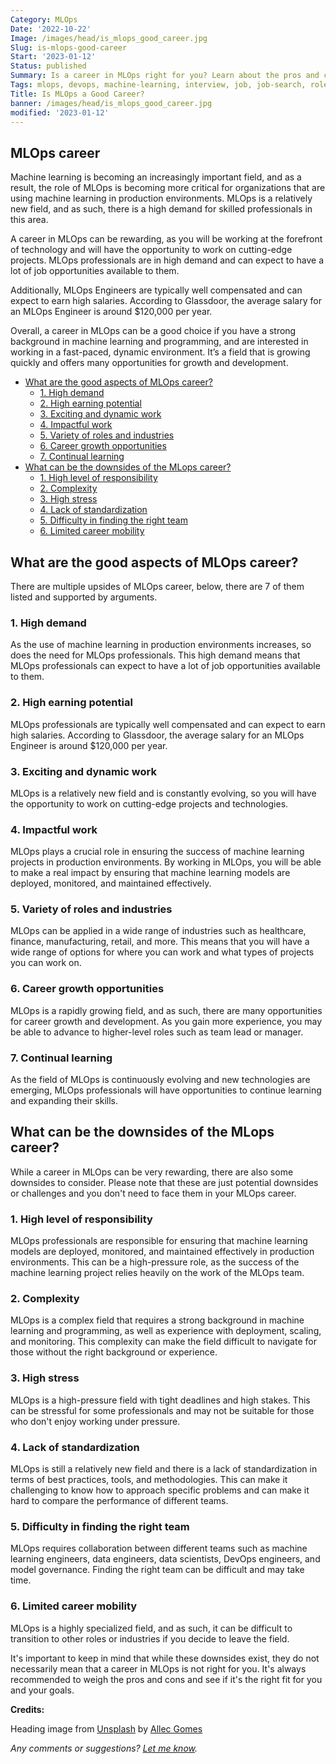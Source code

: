 ```yaml
---
Category: MLOps
Date: '2022-10-22'
Image: /images/head/is_mlops_good_career.jpg
Slug: is-mlops-good-career
Start: '2023-01-12'
Status: published
Summary: Is a career in MLOps right for you? Learn about the pros and cons of this growing field, including high demand, high earning potential, exciting work, and career growth opportunities.
Tags: mlops, devops, machine-learning, interview, job, job-search, roles, career
Title: Is MLOps a Good Career?
banner: /images/head/is_mlops_good_career.jpg
modified: '2023-01-12'
---
```


## MLOps career

Machine learning is becoming an increasingly important field, and as a result, the role of MLOps is becoming more critical for organizations that are using machine learning in production environments. MLOps is a relatively new field, and as such, there is a high demand for skilled professionals in this area.

A career in MLOps can be rewarding, as you will be working at the forefront of technology and will have the opportunity to work on cutting-edge projects. MLOps professionals are in high demand and can expect to have a lot of job opportunities available to them.

Additionally, MLOps Engineers are typically well compensated and can expect to earn high salaries. According to Glassdoor, the average salary for an MLOps Engineer is around $120,000 per year.

Overall, a career in MLOps can be a good choice if you have a strong background in machine learning and programming, and are interested in working in a fast-paced, dynamic environment. It’s a field that is growing quickly and offers many opportunities for growth and development.

<!-- MarkdownTOC levels='2,3' autolink=True autoanchor=True -->

- [What are the good aspects of MLOps career?](#what-are-the-good-aspects-of-mlops-career)
  - [1.  High demand](#1-high-demand)
  - [2. High earning potential](#2-high-earning-potential)
  - [3. Exciting and dynamic work](#3-exciting-and-dynamic-work)
  - [4. Impactful work](#4-impactful-work)
  - [5. Variety of roles and industries](#5-variety-of-roles-and-industries)
  - [6.  Career growth opportunities](#6-career-growth-opportunities)
  - [7.  Continual learning](#7-continual-learning)
- [What can be the downsides of the MLops career?](#what-can-be-the-downsides-of-the-mlops-career)
  - [1.  High level of responsibility](#1-high-level-of-responsibility)
  - [2.  Complexity](#2-complexity)
  - [3.  High stress](#3-high-stress)
  - [4.  Lack of standardization](#4-lack-of-standardization)
  - [5.  Difficulty in finding the right team](#5-difficulty-in-finding-the-right-team)
  - [6.  Limited career mobility](#6-limited-career-mobility)

<!-- /MarkdownTOC -->

<a id="what-are-the-good-aspects-of-mlops-career"></a>

## What are the good aspects of MLOps career?

There are multiple upsides of MLOps career, below, there are 7 of them listed and supported by arguments.

<a id="1-high-demand"></a>

### 1.  High demand

As the use of machine learning in production environments increases, so does the need for MLOps professionals. This high demand means that MLOps professionals can expect to have a lot of job opportunities available to them.

<a id="2-high-earning-potential"></a>

### 2. High earning potential

MLOps professionals are typically well compensated and can expect to earn high salaries. According to Glassdoor, the average salary for an MLOps Engineer is around $120,000 per year.

<a id="3-exciting-and-dynamic-work"></a>

### 3. Exciting and dynamic work

MLOps is a relatively new field and is constantly evolving, so you will have the opportunity to work on cutting-edge projects and technologies.

<a id="4-impactful-work"></a>

### 4. Impactful work

MLOps plays a crucial role in ensuring the success of machine learning projects in production environments. By working in MLOps, you will be able to make a real impact by ensuring that machine learning models are deployed, monitored, and maintained effectively.

<a id="5-variety-of-roles-and-industries"></a>

### 5. Variety of roles and industries

MLOps can be applied in a wide range of industries such as healthcare, finance, manufacturing, retail, and more. This means that you will have a wide range of options for where you can work and what types of projects you can work on.

<a id="6-career-growth-opportunities"></a>

### 6.  Career growth opportunities

MLOps is a rapidly growing field, and as such, there are many opportunities for career growth and development. As you gain more experience, you may be able to advance to higher-level roles such as team lead or manager.

<a id="7-continual-learning"></a>

### 7.  Continual learning

As the field of MLOps is continuously evolving and new technologies are emerging, MLOps professionals will have opportunities to continue learning and expanding their skills.

<a id="what-can-be-the-downsides-of-the-mlops-career"></a>

## What can be the downsides of the MLops career?

While a career in MLOps can be very rewarding, there are also some downsides to consider. Please note that these are just potential downsides or challenges and you don't need to face them in your MLOps career.

<a id="1-high-level-of-responsibility"></a>

### 1.  High level of responsibility

MLOps professionals are responsible for ensuring that machine learning models are deployed, monitored, and maintained effectively in production environments. This can be a high-pressure role, as the success of the machine learning project relies heavily on the work of the MLOps team.

<a id="2-complexity"></a>

### 2.  Complexity

MLOps is a complex field that requires a strong background in machine learning and programming, as well as experience with deployment, scaling, and monitoring. This complexity can make the field difficult to navigate for those without the right background or experience.

<a id="3-high-stress"></a>

### 3.  High stress

MLOps is a high-pressure field with tight deadlines and high stakes. This can be stressful for some professionals and may not be suitable for those who don't enjoy working under pressure.

<a id="4-lack-of-standardization"></a>

### 4.  Lack of standardization

MLOps is still a relatively new field and there is a lack of standardization in terms of best practices, tools, and methodologies. This can make it challenging to know how to approach specific problems and can make it hard to compare the performance of different teams.

<a id="5-difficulty-in-finding-the-right-team"></a>

### 5.  Difficulty in finding the right team

MLOps requires collaboration between different teams such as machine learning engineers, data engineers, data scientists, DevOps engineers, and model governance. Finding the right team can be difficult and may take time.

<a id="6-limited-career-mobility"></a>

### 6.  Limited career mobility

MLOps is a highly specialized field, and as such, it can be difficult to transition to other roles or industries if you decide to leave the field.

It's important to keep in mind that while these downsides exist, they do not necessarily mean that a career in MLOps is not right for you. It's always recommended to weigh the pros and cons and see if it's the right fit for you and your goals.

**Credits:**

Heading image from [Unsplash](https://unsplash.com/photos/dmLIDt7xZNA) by [Allec Gomes](https://unsplash.com/@allecgomes)

*Any comments or suggestions? [Let me know](mailto:ksafjan@gmail.com?subject=Blog+post).*
